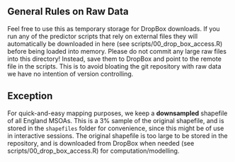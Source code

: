 ## General Rules on Raw Data
Feel free to use this as temporary storage for DropBox downloads. If you run any of the predictor scripts that rely on external files they will automatically be downloaded in here (see scripts/00_drop_box_access.R) before being loaded into memory.
Please do not commit any large raw files into this directory!
Instead, save them to DropBox and point to the remote file in the scripts.
This is to avoid bloating the git repository with raw data we have no intention of version controlling.

## Exception
For quick-and-easy mapping purposes, we keep a **downsampled** shapefile of all England MSOAs. This is a 3% sample of the original shapefile, and is stored in the `shapefiles` folder for convenience, since this might be of use in interactive sessions. The original shapefile is too large to be stored in the repository, and is downloaded from DropBox when needed (see scripts/00_drop_box_access.R) for computation/modelling.
